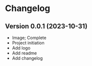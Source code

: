 # Changelog

## Version 0.0.1 (2023-10-31)
- Image; Complete
- Project initiation
- Add logo
- Add readme
- Add changelog